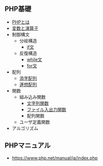 ## PHP基礎

+ [PHPとは](01_php.md)
+ [変数と演算子](02_php.md)
+ 制御構文
  + 分岐構造
    + [if文](03_php.md)
  + 反復構造
    + [while文](04_php.md)
    + [for文](05_php.md)
+ 配列
  + [添字配列](06_php.md)
  + [連想配列](07_php.md)
+ 関数
  + 組み込み関数
    + [文字列関数](08_php.md)
    + [ファイル入出力関数](09_php.md)
    + 配列関数
  + ユーザ定義関数
+ アルゴリズム

## PHPマニュアル

+ https://www.php.net/manual/ja/index.php

